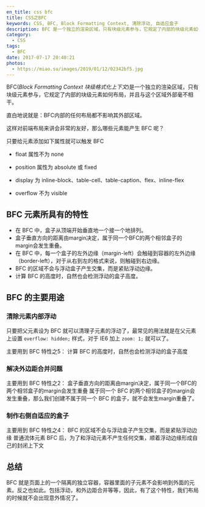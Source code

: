 ```yaml
---
en_title: css bfc
title: CSS之BFC
keywords: CSS, BFC, Block Formatting Context, 清除浮动, 自适应盒子
description: BFC 是一个独立的渲染区域，只有块级元素参与，它规定了内部的块级元素如何布局，并且与这个区域外部毫不相干。BFC内部的任何布局都不影响其外部区域。
category:
  - CSS
tags:
  - BFC
date: 2017-07-17 20:40:21
photos:
  - https://miao.su/images/2019/01/12/02342bf5.jpg
---
```


BFC(*Block Formatting Context 块级格式化上下文*)是一个独立的渲染区域，只有块级元素参与，它规定了内部的块级元素如何布局，并且与这个区域外部毫不相干。

直白地说就是：BFC内部的任何布局都不影响其外部区域。

<!-- more -->

这样对前端布局来讲会非常的友好，那么哪些元素能产生 BFC 呢？

只要给元素添加如下属性就可以触发 BFC

- float 属性不为 none

- position 属性为 absolute 或 fixed

- display 为 inline-block、table-cell、table-caption、flex、inline-flex

- overflow 不为 visible


## BFC 元素所具有的特性

- 在 BFC 中，盒子从顶端开始垂直地一个接一个地排列。
- 盒子垂直方向的距离由margin决定，属于同一个BFC的两个相邻盒子的margin会发生重叠。
- 在 BFC 中，每一个盒子的左外边缘（margin-left）会触碰到容器的左外边缘（border-left），对于从右到左的格式来说，则触碰到右边缘。
- BFC 的区域不会与浮动盒子产生交集，而是紧贴浮动边缘。
- 计算 BFC 的高度时，自然也会检测浮动的盒子高度。

## BFC 的主要用途

### 清除元素内部浮动

只要把父元素设为 BFC 就可以清理子元素的浮动了，最常见的用法就是在父元素上设置 `overflow: hidden;` 样式，对于 IE6 加上 `zoom: 1;` 就可以了。

主要用到 BFC 特性之5：
计算 BFC 的高度时，自然也会检测浮动的盒子高度

### 解决外边距合并问题

主要用到 BFC 特性之2：
盒子垂直方向的距离由margin决定，属于同一个BFC的两个相邻盒子的margin会发生重叠
属于同一个 BFC 的两个相邻盒子的margin会发生重叠，那么我们创建不属于同一个 BFC 的盒子，就不会发生margin重叠了。

### 制作右侧自适应的盒子

主要用到 BFC 特性之4：
BFC 的区域不会与浮动盒子产生交集，而是紧贴浮动边缘
普通流体元素 BFC 后，为了和浮动元素不产生任何交集，顺着浮动边缘形成自己的封闭上下文

## 总结

BFC 就是页面上的一个隔离的独立容器，容器里面的子元素不会影响到外面的元素。反之也如此。包括浮动，和外边距合并等等，因此，有了这个特性，我们布局的时候就不会出现意外情况了。
